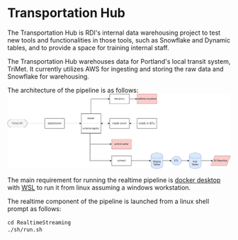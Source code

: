 # Transportation Hub
The Transportation Hub is RDI's internal data warehousing project to test new tools and functionalities in those tools, such as Snowflake and Dynamic tables, and to provide a space for training internal staff.

The Transportation Hub warehouses data for Portland's local transit system, TriMet. It currently utilizes AWS for ingesting and storing the raw data and Snowflake for warehousing.

The architecture of the pipeline is as follows:
![architecture](./imgs/transportation_hub_v2.png)

The main requirement for running the realtime pipeline is [docker desktop](https://www.docker.com/products/docker-desktop/) with [WSL](https://learn.microsoft.com/en-us/windows/wsl/install) to run it from linux assuming a windows workstation. 
 
The realtime component of the pipeline is launched from a linux shell prompt as follows:
```
cd RealtimeStreaming
./sh/run.sh
```
